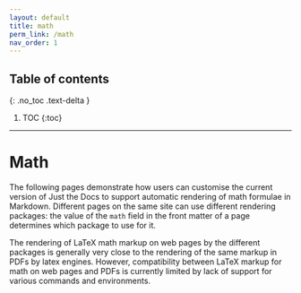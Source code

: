 ```yaml
---
layout: default
title: math
perm_link: /math
nav_order: 1
---
```


## Table of contents
{: .no_toc .text-delta }
1. TOC
{:toc}

---
# Math

The following pages demonstrate how users can customise the current version of Just the Docs to support automatic rendering of math formulae in Markdown.
Different pages on the same site can use different rendering packages:
the value of the `math` field in the front matter of a page determines which package to use for it.

The rendering of LaTeX math markup on web pages by the different packages is generally very close to the rendering of the same markup in PDFs by latex engines.
However, compatibility between LaTeX markup for math on web pages and PDFs is currently limited by lack of support for various commands and environments.
